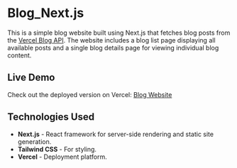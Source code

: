 # Blog_Next.js

This is a simple blog website built using Next.js that fetches blog posts from the [Vercel Blog API](https://api.vercel.app/blog). The website includes a blog list page displaying all available posts and a single blog details page for viewing individual blog content.

## Live Demo

Check out the deployed version on Vercel: [Blog Website](https://blog-next-js-nu-three.vercel.app/)

## Technologies Used
- **Next.js** - React framework for server-side rendering and static site generation.
- **Tailwind CSS** - For styling.
- **Vercel** - Deployment platform.




